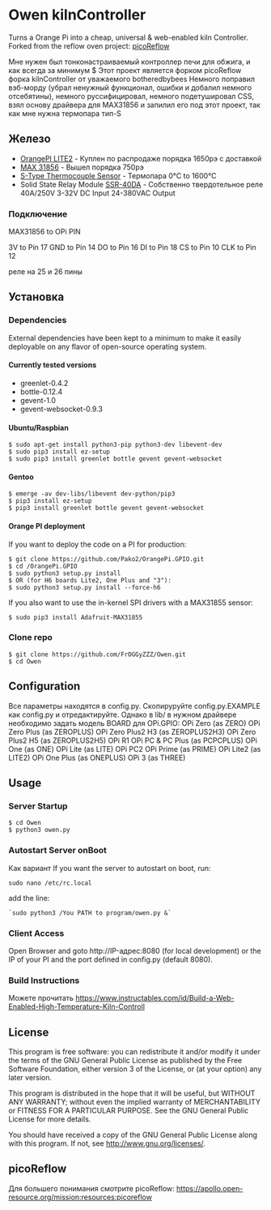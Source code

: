 Owen kilnController
==============

Turns a Orange Pi into a cheap, universal & web-enabled kiln Controller.
Forked from the reflow oven project: [picoReflow](https://apollo.open-resource.org/mission:resources:picoreflow)

Мне нужен был тонконастраиваемый контроллер печи для обжига, и как всегда за минимум $
Этот проект является форком picoReflow форка kilnController от уважаемого botheredbybees
Немного поправил вэб-морду (убрал ненужный функционал, ошибки и добалил немного отсебятины), немного руссифицировал, немного подетушировал CSS, взял основу драйвера для MAX31856 и запилил его под этот проект, так как мне нужна термопара тип-S 

## Железо

  * [OrangePI LITE2](https://aliexpress.ru/item/Sample-Test-Orange-Pi-Lite2-Single-Board-Discount-Price-for-Only-1pcs-Each-Order/32849206150.html) - Куплен по распродаже порядка 1650рэ с доставкой
  * [MAX 31856](https://aliexpress.ru/item/MAX31856-CJMCU-thermocouple-module-high-precision-development-board-A-D-converter-universal-type/32788292007.html) - Вышел порядка 750рэ
  * [S-Type Thermocouple Sensor](https://aliexpress.ru/item/High-Temperature-K-Type-S-type-Thermocouple-Sensor-for-Ceramic-Kiln-Furnace-2372-Fahrenheit-1300-Degree/32967487103.html) - Термопара 0°C to 1600°C
  * Solid State Relay Module [SSR-40DA](https://aliexpress.ru/item/solid-state-relay-SSR-10DA-SSR-25DA-SSR-40DA-10A-25A-40A-actually-3-32V-DC/32706812752.html) - Собственно твердотельное реле 40A/250V 3-32V DC Input 24-380VAC Output

### Подключение
​MAX31856 to OPi PIN 

3V to Pin 17 
GND to Pin 14 
DO to Pin 16 
DI to Pin 18 
CS to Pin 10 
CLK to Pin 12

реле на 25 и 26 пины

## Установка

### Dependencies

External dependencies have been kept to a minimum to make it easily
deployable on any flavor of open-source operating system. 

#### Currently tested versions

  * greenlet-0.4.2
  * bottle-0.12.4
  * gevent-1.0
  * gevent-websocket-0.9.3

#### Ubuntu/Raspbian

    $ sudo apt-get install python3-pip python3-dev libevent-dev
    $ sudo pip3 install ez-setup
    $ sudo pip3 install greenlet bottle gevent gevent-websocket

#### Gentoo

    $ emerge -av dev-libs/libevent dev-python/pip3
    $ pip3 install ez-setup
    $ pip3 install greenlet bottle gevent gevent-websocket

#### Orange PI deployment

If you want to deploy the code on a PI for production:

    $ git clone https://github.com/Pako2/OrangePi.GPIO.git
    $ cd /OrangePi.GPIO
    $ sudo python3 setup.py install 
    $ OR (for H6 boards Lite2, One Plus and "3"): 
    $ sudo python3 setup.py install --force-h6


If you also want to use the in-kernel SPI drivers with a MAX31855 sensor:

    $ sudo pip3 install Adafruit-MAX31855

### Clone repo

    $ git clone https://github.com/FrOGGyZZZ/Owen.git
    $ cd Owen

## Configuration

Все параметры находятся в config.py. Скопируруйте config.py.EXAMPLE как config.py и отредактируйте.
Однако в lib/ в нужном драйвере необходимо задать модель BOARD для OPi.GPIO:
OPi Zero (as ZERO)
OPi Zero Plus (as ZEROPLUS)
OPi Zero Plus2 H3 (as ZEROPLUS2H3)
OPi Zero Plus2 H5 (as ZEROPLUS2H5)
OPi R1
OPi PC & PC Plus (as PCPCPLUS)
OPi One (as ONE)
OPi Lite (as LITE)
OPi PC2
OPi Prime (as PRIME)
OPi Lite2 (as LITE2)
OPi One Plus (as ONEPLUS)
OPi 3 (as THREE)

## Usage

### Server Startup

    $ cd Owen
    $ python3 owen.py

### Autostart Server onBoot
Как вариант
If you want the server to autostart on boot, run:

    sudo nano /etc/rc.local

add the line:

    `sudo python3 /You PATH to program/owen.py &`

### Client Access

Open Browser and goto http://IP-адрес:8080 (for local development) or the IP
of your PI and the port defined in config.py (default 8080).

### Build Instructions

Можете прочитать https://www.instructables.com/id/Build-a-Web-Enabled-High-Temperature-Kiln-Controll

## License

This program is free software: you can redistribute it and/or modify
it under the terms of the GNU General Public License as published by
the Free Software Foundation, either version 3 of the License, or
(at your option) any later version.

This program is distributed in the hope that it will be useful,
but WITHOUT ANY WARRANTY; without even the implied warranty of
MERCHANTABILITY or FITNESS FOR A PARTICULAR PURPOSE.  See the
GNU General Public License for more details.

You should have received a copy of the GNU General Public License
along with this program.  If not, see <http://www.gnu.org/licenses/>.

## picoReflow

Для большего понимания смотрите picoReflow: https://apollo.open-resource.org/mission:resources:picoreflow
